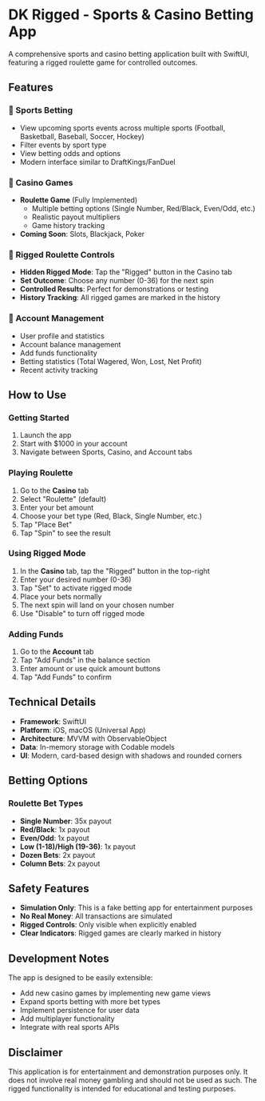 # DK Rigged - Sports & Casino Betting App

A comprehensive sports and casino betting application built with SwiftUI, featuring a rigged roulette game for controlled outcomes.

## Features

### 🏈 Sports Betting
- View upcoming sports events across multiple sports (Football, Basketball, Baseball, Soccer, Hockey)
- Filter events by sport type
- View betting odds and options
- Modern interface similar to DraftKings/FanDuel

### 🎰 Casino Games
- **Roulette Game** (Fully Implemented)
  - Multiple betting options (Single Number, Red/Black, Even/Odd, etc.)
  - Realistic payout multipliers
  - Game history tracking
- **Coming Soon**: Slots, Blackjack, Poker

### 🎯 Rigged Roulette Controls
- **Hidden Rigged Mode**: Tap the "Rigged" button in the Casino tab
- **Set Outcome**: Choose any number (0-36) for the next spin
- **Controlled Results**: Perfect for demonstrations or testing
- **History Tracking**: All rigged games are marked in the history

### 👤 Account Management
- User profile and statistics
- Account balance management
- Add funds functionality
- Betting statistics (Total Wagered, Won, Lost, Net Profit)
- Recent activity tracking

## How to Use

### Getting Started
1. Launch the app
2. Start with $1000 in your account
3. Navigate between Sports, Casino, and Account tabs

### Playing Roulette
1. Go to the **Casino** tab
2. Select "Roulette" (default)
3. Enter your bet amount
4. Choose your bet type (Red, Black, Single Number, etc.)
5. Tap "Place Bet"
6. Tap "Spin" to see the result

### Using Rigged Mode
1. In the **Casino** tab, tap the "Rigged" button in the top-right
2. Enter your desired number (0-36)
3. Tap "Set" to activate rigged mode
4. Place your bets normally
5. The next spin will land on your chosen number
6. Use "Disable" to turn off rigged mode

### Adding Funds
1. Go to the **Account** tab
2. Tap "Add Funds" in the balance section
3. Enter amount or use quick amount buttons
4. Tap "Add Funds" to confirm

## Technical Details

- **Framework**: SwiftUI
- **Platform**: iOS, macOS (Universal App)
- **Architecture**: MVVM with ObservableObject
- **Data**: In-memory storage with Codable models
- **UI**: Modern, card-based design with shadows and rounded corners

## Betting Options

### Roulette Bet Types
- **Single Number**: 35x payout
- **Red/Black**: 1x payout
- **Even/Odd**: 1x payout
- **Low (1-18)/High (19-36)**: 1x payout
- **Dozen Bets**: 2x payout
- **Column Bets**: 2x payout

## Safety Features

- **Simulation Only**: This is a fake betting app for entertainment purposes
- **No Real Money**: All transactions are simulated
- **Rigged Controls**: Only visible when explicitly enabled
- **Clear Indicators**: Rigged games are clearly marked in history

## Development Notes

The app is designed to be easily extensible:
- Add new casino games by implementing new game views
- Expand sports betting with more bet types
- Implement persistence for user data
- Add multiplayer functionality
- Integrate with real sports APIs

## Disclaimer

This application is for entertainment and demonstration purposes only. It does not involve real money gambling and should not be used as such. The rigged functionality is intended for educational and testing purposes. 